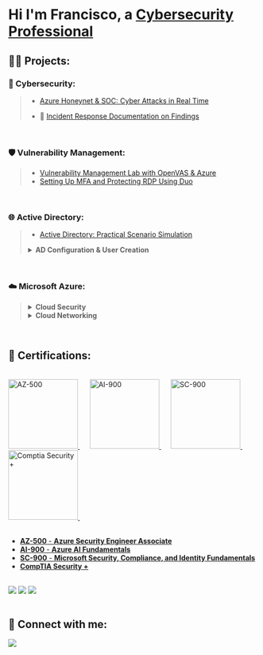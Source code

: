 <h1>Hi I'm Francisco, a <a href="https://linkedin.com/in/franciscovfonseca">Cybersecurity Professional</a></h1>

<h2>👨‍💻 Projects:</h2>
<h3>🔐 Cybersecurity:</h3>

> - [Azure Honeynet & SOC: Cyber Attacks in Real Time](https://github.com/franciscovfonseca/Azure-Honey-Net-SOC/blob/main/README.md)
> 
> - 📝 [Incident Response Documentation on Findings](https://github.com/franciscovfonseca/Working-Incidents-and-Incident-Response/blob/main/README.md)

<br>

<h3>🛡️ Vulnerability Management:</h3>

> - [Vulnerability Management Lab with OpenVAS & Azure](https://github.com/franciscovfonseca/Vulnerability-Management-Lab/blob/main/README.md)
> - [Setting Up MFA and Protecting RDP Using Duo](https://github.com/franciscovfonseca/Setting-Up-MFA-and-Protecting-RDP/blob/main/README.md)

<br>

<h3>🌐 Active Directory:</h3>

> - [Active Directory: Practical Scenario Simulation](https://github.com/franciscovfonseca/Active-Directory-Practical-Scenario-Simulation/blob/main/README.md)
> 
>  <details close>
>   
> **<summary>AD Configuration & User Creation</summary>** 
>   
> 1. [Active Directory Setup & Network Traffic Analysis between Azure VMs](https://github.com/franciscovfonseca/Active-Directory-and-Azure-Setup/blob/main/README.md)
> 2. [Active Directory Deployment & Configuration](https://github.com/franciscovfonseca/Active-Directory-Deployment-and-Configuration/blob/main/README.md)
> 3. [Active Directory User Generation with PowerShell](https://github.com/franciscovfonseca/Active-Directory-User-Generation/blob/main/README.md)
> 
>   </details>

<br>

<h3>☁️ Microsoft Azure:</h3>

> <details close> 
>   
> **<summary>Cloud Security</summary>**
> 
>   - [Configure Azure Disk Encryption](https://github.com/franciscovfonseca/Configure-Azure-Disk-Encryption/blob/main/README.md)
>   - [Azure Secure Data & Applications](https://github.com/franciscovfonseca/Azure-Secure-Data-and-Applications/blob/main/README.md)
> 
>   </details>
> 
>   <details close> 
>   
> **<summary>Cloud Networking</summary>**
> 
>   - [Configure Virtual Network Connectivity by using Peering](https://github.com/franciscovfonseca/Configure-Virtual-Network-Connectivity-by-Using-Peering/blob/main/README.md)
>   - [Configure an Application Security Group](https://github.com/franciscovfonseca/Configure-an-Application-Security-Group/blob/main/README.md)
> 
>   </details>


<br>

  
<h2>🏅 Certifications:</h2>

<br>

<a href="https://learn.microsoft.com/api/credentials/share/en-us/FranciscoFonseca-1031/796BAAF958DE0545?sharingId=EB3443383FE1C42">
    <img src="https://github.com/user-attachments/assets/7b2d1e28-4c8a-4421-86b0-13828b86a912" alt="AZ-500" width="140" height="140"/>
</a>&nbsp;&nbsp;&nbsp;&nbsp;
<a href="https://learn.microsoft.com/api/credentials/share/en-us/FranciscoFonseca-1031/1F52490630D1FDBC?sharingId=EB3443383FE1C42">
    <img src="https://github.com/user-attachments/assets/3bfbe9b2-1dca-4523-a2d2-e858b6e98c17" alt="AI-900" width="140" height="140"/>
</a>&nbsp;&nbsp;&nbsp;&nbsp;
<a href="https://learn.microsoft.com/api/credentials/share/en-us/FranciscoFonseca-1031/70E48D637DAB706F?sharingId=EB3443383FE1C42">
    <img src="https://github.com/user-attachments/assets/271d1f80-7a68-40f8-b861-fba611f7b264" alt="SC-900" width="140" height="140"/>
</a>&nbsp;&nbsp;&nbsp;&nbsp;
<a href="https://github.com/franciscovfonseca">
    <img src="https://github.com/user-attachments/assets/b9f723c5-471a-4ad4-b533-567291ae4e5b" alt="Comptia Security +" width="140" height="140"/>
</a>&nbsp;&nbsp;&nbsp;&nbsp;

<br>

<br>

  - [**AZ-500** - **Azure Security Engineer Associate**](https://learn.microsoft.com/api/credentials/share/en-us/FranciscoFonseca-1031/796BAAF958DE0545?sharingId=EB3443383FE1C42)
  - [**AI-900** - **Azure AI Fundamentals**](https://learn.microsoft.com/api/credentials/share/en-us/FranciscoFonseca-1031/1F52490630D1FDBC?sharingId=EB3443383FE1C42)
  - [**SC-900** - **Microsoft Security, Compliance, and Identity Fundamentals**](https://learn.microsoft.com/api/credentials/share/en-us/FranciscoFonseca-1031/70E48D637DAB706F?sharingId=EB3443383FE1C42)
  - [**CompTIA Security +**](https://github.com/franciscovfonseca)

<br>



<div>
<a href="https://learn.microsoft.com/api/credentials/share/en-us/FranciscoFonseca-1031/796BAAF958DE0545?sharingId=EB3443383FE1C42"><img src="https://img.shields.io/badge/-AZ--500-0078D4?&style=for-the-badge&logo=Microsoft&logoColor=white" /></a>
<a href="https://learn.microsoft.com/api/credentials/share/en-us/FranciscoFonseca-1031/1F52490630D1FDBC?sharingId=EB3443383FE1C42"><img src="https://img.shields.io/badge/-AI--900-00A4EF?&style=for-the-badge&logo=Microsoft&logoColor=white" /></a>
<a href="https://learn.microsoft.com/api/credentials/share/en-us/FranciscoFonseca-1031/70E48D637DAB706F?sharingId=EB3443383FE1C42"><img src="https://img.shields.io/badge/-SC--900-00599C?&style=for-the-badge&logo=Microsoft&logoColor=white" /></a>
</div>

<br>

<h2> 🤳 Connect with me:</h2>

<a href="https://www.linkedin.com/in/franciscovfonseca/"><img src="https://img.shields.io/badge/-LinkedIn-0072b1?&style=for-the-badge&logo=linkedin&logoColor=white" /></a>

[linkedin]: https://linkedin.com/in/franciscovfonseca

